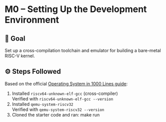 # M0 – Setting Up the Development Environment

## 🎯 Goal
Set up a cross-compilation toolchain and emulator for building a bare-metal RISC-V kernel.

## ⚙️ Steps Followed
Based on the official [Operating System in 1000 Lines guide](https://operating-system-in-1000-lines.vercel.app/en/01-setting-up-development-environment):

1. Installed `riscv64-unknown-elf-gcc` (cross-compiler)  
   Verified with `riscv64-unknown-elf-gcc --version`
2. Installed `qemu-system-riscv32`  
   Verified with `qemu-system-riscv32 --version`
3. Cloned the starter code and ran: make run
